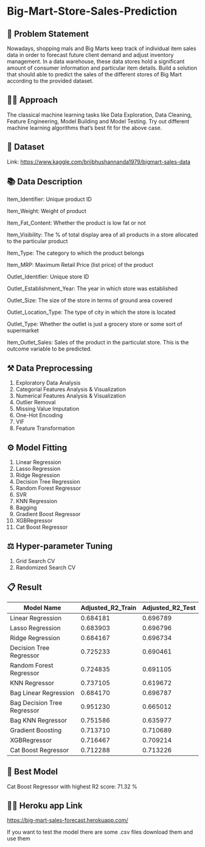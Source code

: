 
# Big-Mart-Store-Sales-Prediction

## 📜 Problem Statement
Nowadays, shopping mals and Big Marts keep track of individual item sales data in order to forecast future client demand and adjust inventory management. In a data warehouse, these data stores hold a significant amount of consumer information and particular item details. Build a solution that should able to predict the sales of the different stores of Big Mart according to the provided dataset.

## 👨‍🏫 Approach
The classical machine learning tasks like Data Exploration, Data Cleaning, Feature Engineering, Model Building and Model Testing. Try out different machine learning algorithms that’s best fit for the above case.

## 📃 Dataset
Link: https://www.kaggle.com/brijbhushannanda1979/bigmart-sales-data

## 📚 Data Description
Item_Identifier: Unique product ID

Item_Weight: Weight of product

Item_Fat_Content: Whether the product is low fat or not

Item_Visibility: The % of total display area of all products in a store allocated to the particular product

Item_Type: The category to which the product belongs

Item_MRP: Maximum Retail Price (list price) of the product

Outlet_Identifier: Unique store ID

Outlet_Establishment_Year: The year in which store was established

Outlet_Size: The size of the store in terms of ground area covered

Outlet_Location_Type: The type of city in which the store is located

Outlet_Type: Whether the outlet is just a grocery store or some sort of supermarket

Item_Outlet_Sales: Sales of the product in the particulat store. This is the outcome variable to be predicted.

## ⚒ Data Preprocessing
1. Exploratory Data Analysis
2. Categorial Features Analysis & Visualization
3. Numerical Features Analysis & Visualization
4. Outlier Removal
5. Missing Value Imputation
6. One-Hot Encoding
7. VIF
8. Feature Transformation

## ⚙ Model Fitting
1. Linear Regression
2. Lasso Regression
3. Ridge Regression
4. Decision Tree Regression
5. Random Forest Regressor
6. SVR
7. KNN Regression
8. Bagging
9. Gradient Boost Regressor
10. XGBRegressor
11. Cat Boost Regressor	

## ⚖ Hyper-parameter Tuning
1. Grid Search CV
2. Randomized Search CV

## 📋 Result
| Model Name | Adjusted_R2_Train | Adjusted_R2_Test |
| ---------- | ----------------- | ---------------- |
| Linear Regression | 0.684181 | 0.696789	|
| Lasso Regression | 0.683903 | 0.696796 |
| Ridge Regression | 0.684167 | 0.696734 |
| Decision Tree Regressor | 0.725233 | 0.690461	|
| Random Forest Regressor | 0.724835 | 0.691105 |
| KNN Regressor | 0.737105 | 0.619672 |
| Bag Linear Regression | 0.684170 | 0.696787 |
| Bag Decision Tree Regressor | 0.951230 | 0.665012	|
| Bag KNN Regressor | 0.751586 | 0.635977 |
| Gradient Boosting | 0.713710 | 0.710689 |
| XGBRegressor | 0.716467 | 0.709214 |
| Cat Boost Regressor | 0.712288 | 0.713226 |

## 🌟 Best Model
Cat Boost Regressor with highest R2 score: 71.32 % 

## 👨‍💻 Heroku app Link
https://big-mart-sales-forecast.herokuapp.com/

If you want to test the model there are some .csv files download them and use them
